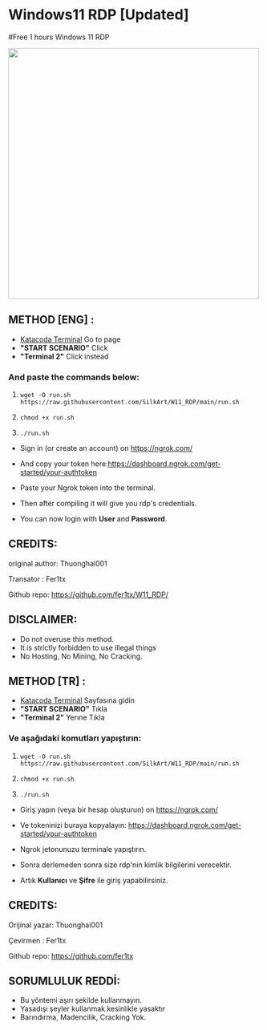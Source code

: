 # Windows11 RDP [Updated]

#Free 1 hours Windows 11 RDP

<img src="https://i.imgur.com/1QZfKzC.png" width="500" />

## METHOD [ENG] :

- [Katacoda Terminal](https://www.katacoda.com/openshift/courses/subsystems/container-internals-lab-2-0-part-1) Go to page
-  **"START SCENARIO"** Click
-  **"Terminal 2"** Click instead

### And paste the commands below:

1. `wget -O run.sh https://raw.githubusercontent.com/SilkArt/W11_RDP/main/run.sh`

2. `chmod +x run.sh`

3. `./run.sh`

-  Sign in (or create an account) on https://ngrok.com/ 

- And copy your token here:https://dashboard.ngrok.com/get-started/your-authtoken

- Paste your Ngrok token into the terminal.
- Then after compiling it will give you rdp's credentials.
- You can now login with **User** and **Password**.

## CREDITS:
original author: Thuonghai001

Transator : Fer1tx

Github repo: https://github.com/fer1tx/W11_RDP/

## DISCLAIMER:
- Do not overuse this method.
 - It is strictly forbidden to use illegal things
 - No Hosting, No Mining, No Cracking.

## METHOD [TR] :

- [Katacoda Terminal](https://www.katacoda.com/openshift/courses/subsystems/container-internals-lab-2-0-part-1) Sayfasına gidin
-  **"START SCENARIO"** Tıkla
-  **"Terminal 2"** Yerıne Tıkla

### Ve aşağıdaki komutları yapıştırın:

1. `wget -O run.sh https://raw.githubusercontent.com/SilkArt/W11_RDP/main/run.sh`

2. `chmod +x run.sh`

3. `./run.sh`

-  Giriş yapın (veya bir hesap oluşturun) on https://ngrok.com/ 

- Ve tokeninizi buraya kopyalayın: https://dashboard.ngrok.com/get-started/your-authtoken

- Ngrok jetonunuzu terminale yapıştırın.
- Sonra derlemeden sonra size rdp'nin kimlik bilgilerini verecektir.
- Artık **Kullanıcı** ve **Şifre** ile giriş yapabilirsiniz.

## CREDITS:
Orijinal yazar: Thuonghai001

Çevirmen : Fer1tx

Github repo: https://github.com/fer1tx

## SORUMLULUK REDDİ:
- Bu yöntemi aşırı şekilde kullanmayın.
 - Yasadışı şeyler kullanmak kesinlikle yasaktır
 - Barındırma, Madencilik, Cracking Yok.



